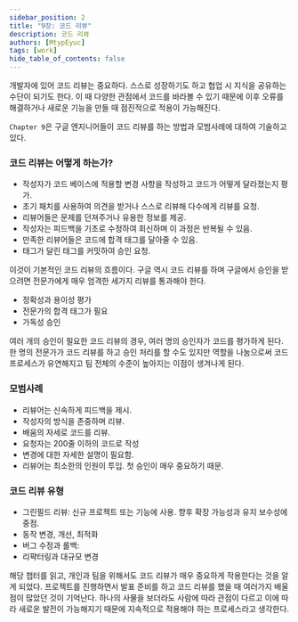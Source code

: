 ```yaml
---
sidebar_position: 2
title: "9장: 코드 리뷰"
description: 코드 리뷰
authors: [MtypEyuc]
tags: [work]
hide_table_of_contents: false
---
```


개발자에 있어 코드 리뷰는 중요하다. 스스로 성장하기도 하고 협업 시 지식을 공유하는 수단이 되기도 한다. 이 때 다양한 관점에서 코드를 바라볼
수 있기 때문에 이후 오류를 해결하거나 새로운 기능을 만들 때 점진적으로 적용이 가능해진다.

`Chapter 9`은 구글 엔지니어들이 코드 리뷰를 하는 방법과 모범사례에 대하여 기술하고 있다.

### 코드 리뷰는 어떻게 하는가?
- 작성자가 코드 베이스에 적용할 변경 사항을 작성하고 코드가 어떻게 달라졌는지 평가.
- 초기 패치를 사용하여 의견을 받거나 스스로 리뷰해 다수에게 리뷰를 요청.
- 리뷰어들은 문제를 던져주거나 유용한 정보를 제공.
- 작성자는 피드백을 기초로 수정하여 회신하며 이 과정은 반복될 수 있음.
- 만족한 리뷰어들은 코드에 합격 태그를 달아줄 수 있음.
- 태그가 달린 태그를 커밋하여 승인 요청.

이것이 기본적인 코드 리뷰의 흐름이다. 구글 역시 코드 리뷰를 하며 구글에서 승인을 받으려면 전문가에게 매우 엄격한 세가지 리뷰를 통과해야 한다.

- 정확성과 용이성 평가
- 전문가의 합격 태그가 필요
- 가독성 승인

여러 개의 승인이 필요한 코드 리뷰의 경우, 여러 명의 승인자가 코드를 평가하게 된다. 한 명의 전문가가 코드 리뷰를 하고 승인 처리를 할 수도 있지만 역할을
나눔으로써 코드 프로세스가 유연해지고 팀 전체의 수준이 높아지는 이점이 생겨나게 된다.

### 모범사례 
- 리뷰어는 신속하게 피드백을 제시.
- 작성자의 방식을 존중하며 리뷰.
- 배움의 자세로 코드를 리뷰.
- 요청자는 200줄 이하의 코드로 작성
- 변경에 대한 자세한 설명이 필요함.
- 리뷰어는 최소한의 인원이 투입. 첫 승인이 매우 중요하기 때문.

### 코드 리뷰 유형
- 그린필드 리뷰: 신규 프로젝트 또는 기능에 사용. 향후 확장 가능성과 유지 보수성에 중점.
- 동작 변경, 개선, 최적화
- 버그 수정과 롤백: 
- 리퍅터링과 대규모 변경

해당 챕터를 읽고, 개인과 팀을 위해서도 코드 리뷰가 매우 중요하게 작용한다는 것을 알게 되었다. 프로젝트를 진행하면서 발표 준비를 하고 코드 리뷰를 했을 때
여러가지 배울 점이 많았던 것이 기억난다. 하나의 사물을 보더라도 사람에 따라 관점이 다르고 이에 따라 새로운 발전이 가능해지기 때문에 지속적으로 적용해야 하는
프로세스라고 생각한다.

